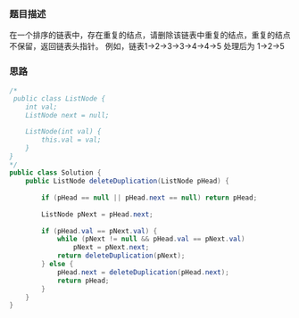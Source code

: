 ### 题目描述

在一个排序的链表中，存在重复的结点，请删除该链表中重复的结点，重复的结点不保留，返回链表头指针。 例如，链表1->2->3->3->4->4->5 处理后为 1->2->5

### 思路

```java
/*
 public class ListNode {
    int val;
    ListNode next = null;

    ListNode(int val) {
        this.val = val;
    }
}
*/
public class Solution {
    public ListNode deleteDuplication(ListNode pHead) {
        
        if (pHead == null || pHead.next == null) return pHead;
        
        ListNode pNext = pHead.next;
        
        if (pHead.val == pNext.val) {
            while (pNext != null && pHead.val == pNext.val)
                pNext = pNext.next;
            return deleteDuplication(pNext);
        } else {
            pHead.next = deleteDuplication(pHead.next);
            return pHead;
        }
    }
}
```
